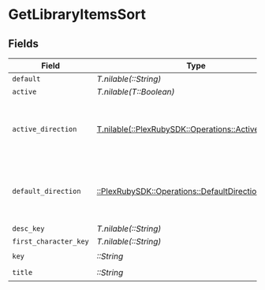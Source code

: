 # GetLibraryItemsSort


## Fields

| Field                                                                                               | Type                                                                                                | Required                                                                                            | Description                                                                                         | Example                                                                                             |
| --------------------------------------------------------------------------------------------------- | --------------------------------------------------------------------------------------------------- | --------------------------------------------------------------------------------------------------- | --------------------------------------------------------------------------------------------------- | --------------------------------------------------------------------------------------------------- |
| `default`                                                                                           | *T.nilable(::String)*                                                                               | :heavy_minus_sign:                                                                                  | N/A                                                                                                 | asc                                                                                                 |
| `active`                                                                                            | *T.nilable(T::Boolean)*                                                                             | :heavy_minus_sign:                                                                                  | N/A                                                                                                 | false                                                                                               |
| `active_direction`                                                                                  | [T.nilable(::PlexRubySDK::Operations::ActiveDirection)](../../models/operations/activedirection.md) | :heavy_minus_sign:                                                                                  | The direction of the sort. Can be either `asc` or `desc`.<br/>                                      | asc                                                                                                 |
| `default_direction`                                                                                 | [::PlexRubySDK::Operations::DefaultDirection](../../models/operations/defaultdirection.md)          | :heavy_check_mark:                                                                                  | The direction of the sort. Can be either `asc` or `desc`.<br/>                                      | asc                                                                                                 |
| `desc_key`                                                                                          | *T.nilable(::String)*                                                                               | :heavy_minus_sign:                                                                                  | N/A                                                                                                 | titleSort:desc                                                                                      |
| `first_character_key`                                                                               | *T.nilable(::String)*                                                                               | :heavy_minus_sign:                                                                                  | N/A                                                                                                 | /library/sections/2/firstCharacter                                                                  |
| `key`                                                                                               | *::String*                                                                                          | :heavy_check_mark:                                                                                  | N/A                                                                                                 | titleSort                                                                                           |
| `title`                                                                                             | *::String*                                                                                          | :heavy_check_mark:                                                                                  | N/A                                                                                                 | Title                                                                                               |